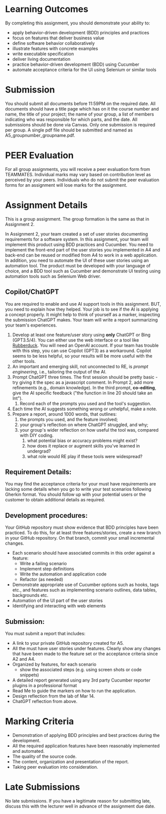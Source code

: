 # Learning Outcomes
By completing this assignment, you should demonstrate your ability to:
* apply behavior-driven development (BDD) principles and practices
* focus on features that deliver business value 
* define software behavior collaboratively
* illustrate features with concrete examples
* write executable specification
* deliver living documentation
* practice behavior-driven development (BDD) using Cucumber
* automate acceptance criteria for the UI using Selenium or similar tools


# Submission
You should submit all documents before 11:59PM on the required date. All documents should have a title page which has on it the course number and name, the title of your project; the name of your group, a list of members indicating who was responsible for which parts, and the date. All submissions should be done via Canvas. Only one submission is required per group. A single pdf file should be submitted and named as A5_groupnumber_groupname.pdf.

# PEER Evaluation
For all group assignments, you will receive a peer evaluation form from TEAMMATES. Individual marks may vary based on contribution level as perceived by your peers. Individuals who do not submit the peer evaluation forms for an assignment will lose marks for the assignment.

# Assignment Details
This is a group assignment. The group formation is the same as that in Assignment 2.

In Assignment 2, your team created a set of user stories documenting requirements for a software system. In this assignment, your team will implement this product using BDD practices and Cucumber. You need to implement the front-end part of the user stories you implemented in A4 and back-end can be reused or modified from A4 to work in a web application. In addition, you need to automate the UI of these user stories using an automation tool. The product must be developed with your language of choice, and a BDD tool such as Cucumber and demonstrate UI testing using automation tools such as Selenium Web driver.

## Copilot/ChatGPT
You are required to enable and use AI support tools in this assignment. BUT, you need to explain how they helped. Your job is to see if the AI is applying a concept properly. It might help to think of yourself as a marker, inspecting the submission ChatGPT makes. Your team will write a report summarizing your team's experiences.
1. Develop at least one feature/user story using **only** ChatGPT or Bing (GPT3.5/4). You can either use the web interface or a tool like [Rubberduck](https://marketplace.visualstudio.com/items?itemName=Rubberduck.rubberduck-vscode). You will need an OpenAI account. If your team has trouble with this step, you can use Copilot (GPT3) as a workaround. Copilot seems to be less helpful, so your results will be more useful with the other tools.
2. An important and emerging skill, not unconnected to RE, is *prompt engineering*, i.e., tailoring the output of the AI. 
3. Prompt ChatGPT three times. The first session should be pretty basic - try giving it the spec as a javascript comment. In Prompt 2, add more refinements (e.g., domain knowledge). In the third prompt, **co-editing**, give the AI specific feedback ("the function in line 20 should take an Int"). 
   1. Record each of the prompts you used and the tool's suggestion.  
4. Each time the AI suggests something wrong or unhelpful, make a note. 
5. Prepare a report, around 1000 words, that outlines:
   1. the prompts you used, and the feature involved;
   2. your group's reflection on where ChatGPT struggled, and why;
   3. your group's wider reflection on how useful the tool was, compared with DIY coding.
      1. what potential bias or accuracy problems might exist?
      2. how does it replace or augment skills you've learned in undergrad?
      3. what role would RE play if these tools were widespread?

## Requirement Details: 
You may find the acceptance criteria for your must have requirements are lacking some details when you go to write your test scenarios following Gherkin format. You should follow up with your potential users or the customer to obtain additional details as required.

## Development procedures: 
Your GitHub repository must show evidence that BDD principles have been practiced. To do this, for at least three features/stories, create a new branch in your GitHub repository. On that branch, commit your small incremental changes.
* Each scenario should have associated commits in this order against a feature:
  * Write a failing scenario
  * Implement step definitions
  * Write the automation and application code
  * Refactor (as needed)
* Demonstrate appropriate use of Cucumber options such as hooks, tags etc., and features
such as implementing scenario outlines, data tables, backgrounds etc.
* Automation of the UI part of the user stories
* Identifying and interacting with web elements

## Submission:
You must submit a report that includes:
* A link to your private GitHub repository created for A5.
* All the must have user stories under features. Clearly show any changes that have been
made to the feature set or the acceptance criteria since A2 and A4.
* Organized by features, for each scenario
  * show the associated steps (e.g. using screen shots or code snippets)
* A detailed report generated using any 3rd party Cucumber reporter plugins in a
professional format
* Read Me to guide the markers on how to run the application.
* Design reflection from the lab of Mar 14.
* ChatGPT reflection from above.

# Marking Criteria
* Demonstration of applying BDD principles and best practices during the development.
* All the required application features have been reasonably implemented and automated.  
* The quality of the source code.
* The content, organization and presentation of the report.
* Taking peer evaluation into consideration.

# Late Submissions
No late submissions.
If you have a legitimate reason for submitting late, discuss this with the lecturer well in advance of the assignment due date.
